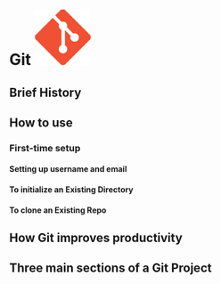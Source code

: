 # Git <img src="Images/git_logo.png" alt="alt text" width= 100 height=100>

## Brief History

## How to use

### First-time setup
#### Setting up username and email
#### To initialize an Existing Directory
#### To clone an Existing Repo

## How Git improves productivity

## Three main sections of a Git Project